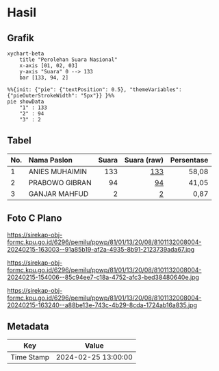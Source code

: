 # Hasil

## Grafik

```mermaid
xychart-beta
    title "Perolehan Suara Nasional"
    x-axis [01, 02, 03]
    y-axis "Suara" 0 --> 133
    bar [133, 94, 2]
```

```mermaid
%%{init: {"pie": {"textPosition": 0.5}, "themeVariables": {"pieOuterStrokeWidth": "5px"}} }%%
pie showData
    "1" : 133
    "2" : 94
    "3" : 2
```

## Tabel

| No. | Nama Paslon    | Suara | Suara (raw) | Persentase |
|:--- |:-------------- | -----:| -----------:| ----------:|
| 1   | ANIES MUHAIMIN | 133   | [133][p-1]  | 58,08      |
| 2   | PRABOWO GIBRAN | 94    | [94][p-2]   | 41,05      |
| 3   | GANJAR MAHFUD  | 2     | [2][p-3]    | 0,87       |


[p-1]: https://github.com/gigit-pemilu/pemilu-2024/blob/main/pilpres/hitung-suara/sub/81-maluku/sub/01-maluku-tengah/sub/13-pulau-haruku/sub/2008-kailolo/sub/004-tps/sub/paslon-1.txt
[p-2]: https://github.com/gigit-pemilu/pemilu-2024/blob/main/pilpres/hitung-suara/sub/81-maluku/sub/01-maluku-tengah/sub/13-pulau-haruku/sub/2008-kailolo/sub/004-tps/sub/paslon-2.txt
[p-3]: https://github.com/gigit-pemilu/pemilu-2024/blob/main/pilpres/hitung-suara/sub/81-maluku/sub/01-maluku-tengah/sub/13-pulau-haruku/sub/2008-kailolo/sub/004-tps/sub/paslon-3.txt

## Foto C Plano

https://sirekap-obj-formc.kpu.go.id/6296/pemilu/ppwp/81/01/13/20/08/8101132008004-20240215-163003--91a85b19-af2a-4935-8b91-2123739ada67.jpg

https://sirekap-obj-formc.kpu.go.id/6296/pemilu/ppwp/81/01/13/20/08/8101132008004-20240215-154006--85c94ee7-c18a-4752-afc3-bed38480640e.jpg

https://sirekap-obj-formc.kpu.go.id/6296/pemilu/ppwp/81/01/13/20/08/8101132008004-20240215-163240--a88be13e-743c-4b29-8cda-1724ab16a835.jpg


## Metadata

| Key        | Value               |
| ---------- | ------------------- |
| Time Stamp | 2024-02-25 13:00:00 |



